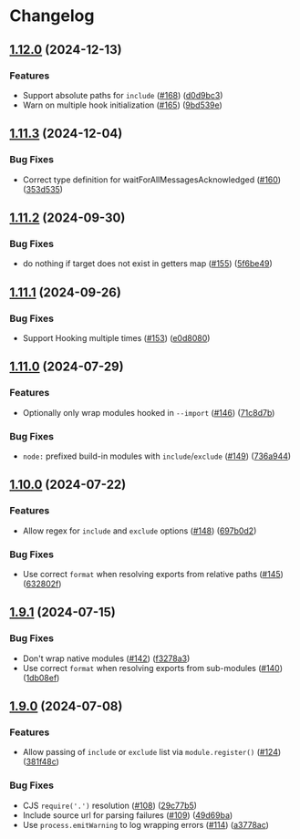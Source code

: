 # Changelog

## [1.12.0](https://github.com/nodejs/import-in-the-middle/compare/import-in-the-middle-v1.11.3...import-in-the-middle-v1.12.0) (2024-12-13)


### Features

* Support absolute paths for `include` ([#168](https://github.com/nodejs/import-in-the-middle/issues/168)) ([d0d9bc3](https://github.com/nodejs/import-in-the-middle/commit/d0d9bc3d1e0bcef1094af58c15cf997507777067))
* Warn on multiple hook initialization ([#165](https://github.com/nodejs/import-in-the-middle/issues/165)) ([9bd539e](https://github.com/nodejs/import-in-the-middle/commit/9bd539ea6ff1684c8807bc30c8b68882cc9e057f))

## [1.11.3](https://github.com/nodejs/import-in-the-middle/compare/import-in-the-middle-v1.11.2...import-in-the-middle-v1.11.3) (2024-12-04)


### Bug Fixes

* Correct type definition for waitForAllMessagesAcknowledged ([#160](https://github.com/nodejs/import-in-the-middle/issues/160)) ([353d535](https://github.com/nodejs/import-in-the-middle/commit/353d535d1ce7ba485e137bcf3db08bbddd6b31d6))

## [1.11.2](https://github.com/nodejs/import-in-the-middle/compare/import-in-the-middle-v1.11.1...import-in-the-middle-v1.11.2) (2024-09-30)


### Bug Fixes

* do nothing if target does not exist in getters map ([#155](https://github.com/nodejs/import-in-the-middle/issues/155)) ([5f6be49](https://github.com/nodejs/import-in-the-middle/commit/5f6be494fc11caf8dcf900807c5b6b646fcd8d74))

## [1.11.1](https://github.com/nodejs/import-in-the-middle/compare/import-in-the-middle-v1.11.0...import-in-the-middle-v1.11.1) (2024-09-26)


### Bug Fixes

* Support Hooking multiple times ([#153](https://github.com/nodejs/import-in-the-middle/issues/153)) ([e0d8080](https://github.com/nodejs/import-in-the-middle/commit/e0d808041eff228f4b4519454f7eea8f0930238a))

## [1.11.0](https://github.com/nodejs/import-in-the-middle/compare/import-in-the-middle-v1.10.0...import-in-the-middle-v1.11.0) (2024-07-29)


### Features

* Optionally only wrap modules hooked in `--import` ([#146](https://github.com/nodejs/import-in-the-middle/issues/146)) ([71c8d7b](https://github.com/nodejs/import-in-the-middle/commit/71c8d7bac512df94566d12c96fc2e438b4de2e2a))


### Bug Fixes

* `node:` prefixed build-in modules with `include`/`exclude` ([#149](https://github.com/nodejs/import-in-the-middle/issues/149)) ([736a944](https://github.com/nodejs/import-in-the-middle/commit/736a9446e209bc8649801a27cb431df663551dc5))

## [1.10.0](https://github.com/nodejs/import-in-the-middle/compare/import-in-the-middle-v1.9.1...import-in-the-middle-v1.10.0) (2024-07-22)


### Features

* Allow regex for `include` and `exclude` options ([#148](https://github.com/nodejs/import-in-the-middle/issues/148)) ([697b0d2](https://github.com/nodejs/import-in-the-middle/commit/697b0d239b9a738f4952bb0f77c521c4a398ac79))


### Bug Fixes

* Use correct `format` when resolving exports from relative paths ([#145](https://github.com/nodejs/import-in-the-middle/issues/145)) ([632802f](https://github.com/nodejs/import-in-the-middle/commit/632802f4e7c797215b4e052ffdfa0fbda1780166))

## [1.9.1](https://github.com/nodejs/import-in-the-middle/compare/import-in-the-middle-v1.9.0...import-in-the-middle-v1.9.1) (2024-07-15)


### Bug Fixes

* Don't wrap native modules ([#142](https://github.com/nodejs/import-in-the-middle/issues/142)) ([f3278a3](https://github.com/nodejs/import-in-the-middle/commit/f3278a3c76af78fe369b599d5b2bf1d87edf0a7a))
* Use correct `format` when resolving exports from sub-modules ([#140](https://github.com/nodejs/import-in-the-middle/issues/140)) ([1db08ef](https://github.com/nodejs/import-in-the-middle/commit/1db08ef5f51346c20b4b3c313bf993e9cf1ca7d5))

## [1.9.0](https://github.com/nodejs/import-in-the-middle/compare/import-in-the-middle-v1.8.1...import-in-the-middle-v1.9.0) (2024-07-08)


### Features

* Allow passing of `include` or `exclude` list via `module.register()` ([#124](https://github.com/nodejs/import-in-the-middle/issues/124)) ([381f48c](https://github.com/nodejs/import-in-the-middle/commit/381f48c07ff755e88495f688c75c4912926194c7))


### Bug Fixes

* CJS `require('.')` resolution ([#108](https://github.com/nodejs/import-in-the-middle/issues/108)) ([29c77b5](https://github.com/nodejs/import-in-the-middle/commit/29c77b560aec0429154632c950923d12db36f79e))
* Include source url for parsing failures ([#109](https://github.com/nodejs/import-in-the-middle/issues/109)) ([49d69ba](https://github.com/nodejs/import-in-the-middle/commit/49d69ba9e785d4b6a1b38d7da1293cb744b6d7e3))
* Use `process.emitWarning` to log wrapping errors ([#114](https://github.com/nodejs/import-in-the-middle/issues/114)) ([a3778ac](https://github.com/nodejs/import-in-the-middle/commit/a3778acfbe2220ce5d521232b41da23b4383e1e3))
